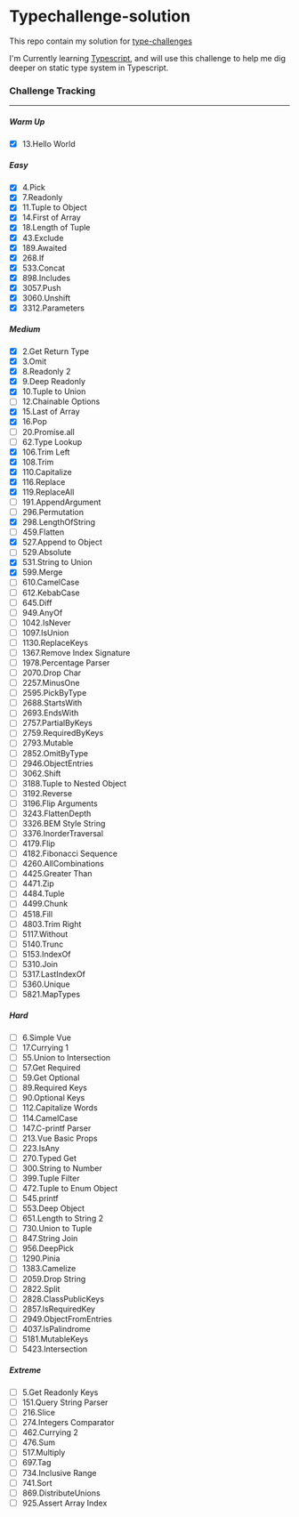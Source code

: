 # Typechallenge-solution

This repo contain my solution for [type-challenges](https://github.com/type-challenges/type-challenges)

I'm Currently learning [Typescript](typescriptlang.org/), and will use this challenge to help me dig deeper on static type system in Typescript.

### Challenge Tracking
---

##### Warm Up

- [x] 13.Hello World

##### Easy

- [x] 4.Pick
- [x] 7.Readonly
- [x] 11.Tuple to Object
- [x] 14.First of Array
- [x] 18.Length of Tuple
- [x] 43.Exclude
- [x] 189.Awaited
- [x] 268.If
- [x] 533.Concat
- [x] 898.Includes
- [x] 3057.Push
- [x] 3060.Unshift
- [x] 3312.Parameters

##### Medium

- [x] 2.Get Return Type
- [x] 3.Omit
- [x] 8.Readonly 2
- [x] 9.Deep Readonly
- [x] 10.Tuple to Union
- [ ] 12.Chainable Options
- [x] 15.Last of Array
- [x] 16.Pop
- [ ] 20.Promise.all
- [ ] 62.Type Lookup
- [x] 106.Trim Left
- [x] 108.Trim
- [x] 110.Capitalize
- [x] 116.Replace
- [x] 119.ReplaceAll
- [ ] 191.AppendArgument
- [ ] 296.Permutation
- [x] 298.LengthOfString
- [ ] 459.Flatten
- [x] 527.Append to Object
- [ ] 529.Absolute
- [x] 531.String to Union
- [x] 599.Merge
- [ ] 610.CamelCase
- [ ] 612.KebabCase
- [ ] 645.Diff
- [ ] 949.AnyOf
- [ ] 1042.IsNever
- [ ] 1097.IsUnion
- [ ] 1130.ReplaceKeys
- [ ] 1367.Remove Index Signature
- [ ] 1978.Percentage Parser
- [ ] 2070.Drop Char
- [ ] 2257.MinusOne
- [ ] 2595.PickByType
- [ ] 2688.StartsWith
- [ ] 2693.EndsWith
- [ ] 2757.PartialByKeys
- [ ] 2759.RequiredByKeys
- [ ] 2793.Mutable
- [ ] 2852.OmitByType
- [ ] 2946.ObjectEntries
- [ ] 3062.Shift
- [ ] 3188.Tuple to Nested Object
- [ ] 3192.Reverse
- [ ] 3196.Flip Arguments
- [ ] 3243.FlattenDepth
- [ ] 3326.BEM Style String
- [ ] 3376.InorderTraversal
- [ ] 4179.Flip
- [ ] 4182.Fibonacci Sequence
- [ ] 4260.AllCombinations
- [ ] 4425.Greater Than
- [ ] 4471.Zip
- [ ] 4484.Tuple
- [ ] 4499.Chunk
- [ ] 4518.Fill
- [ ] 4803.Trim Right
- [ ] 5117.Without
- [ ] 5140.Trunc
- [ ] 5153.IndexOf
- [ ] 5310.Join
- [ ] 5317.LastIndexOf
- [ ] 5360.Unique
- [ ] 5821.MapTypes

##### Hard

- [ ] 6.Simple Vue
- [ ] 17.Currying 1
- [ ] 55.Union to Intersection
- [ ] 57.Get Required
- [ ] 59.Get Optional
- [ ] 89.Required Keys
- [ ] 90.Optional Keys
- [ ] 112.Capitalize Words
- [ ] 114.CamelCase
- [ ] 147.C-printf Parser
- [ ] 213.Vue Basic Props
- [ ] 223.IsAny
- [ ] 270.Typed Get
- [ ] 300.String to Number
- [ ] 399.Tuple Filter
- [ ] 472.Tuple to Enum Object
- [ ] 545.printf
- [ ] 553.Deep Object
- [ ] 651.Length to String 2
- [ ] 730.Union to Tuple
- [ ] 847.String Join
- [ ] 956.DeepPick
- [ ] 1290.Pinia
- [ ] 1383.Camelize
- [ ] 2059.Drop String
- [ ] 2822.Split
- [ ] 2828.ClassPublicKeys
- [ ] 2857.IsRequiredKey
- [ ] 2949.ObjectFromEntries
- [ ] 4037.IsPalindrome
- [ ] 5181.MutableKeys
- [ ] 5423.Intersection

##### Extreme

- [ ] 5.Get Readonly Keys
- [ ] 151.Query String Parser
- [ ] 216.Slice
- [ ] 274.Integers Comparator
- [ ] 462.Currying 2
- [ ] 476.Sum
- [ ] 517.Multiply
- [ ] 697.Tag
- [ ] 734.Inclusive Range
- [ ] 741.Sort
- [ ] 869.DistributeUnions
- [ ] 925.Assert Array Index
